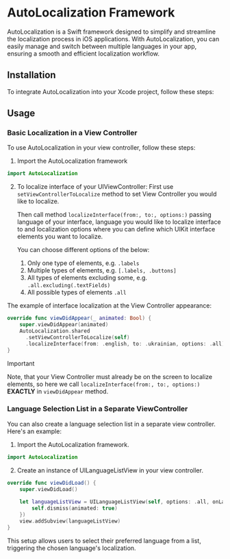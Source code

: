 # AutoLocalization Framework

AutoLocalization is a Swift framework designed to simplify and streamline the localization process in iOS applications. With AutoLocalization, you can easily manage and switch between multiple languages in your app, ensuring a smooth and efficient localization workflow.

## Installation

To integrate AutoLocalization into your Xcode project, follow these steps:

## Usage

### Basic Localization in a View Controller

To use AutoLocalization in your view controller, follow these steps:

1. Import the AutoLocalization framework
   
```swift
import AutoLocalization
```

2. To localize interface of your UIViewController:
   First use ```setViewControllerToLocalize``` method to set View Controller you would like to localize.
   
   Then call method ```localizeInterface(from:, to:, options:)``` passing language of your interface, language you would like to localize interface to and localization options where you can define which UIKit interface elements you want to localize.
   
   You can choose different options of the below:
   1) Only one type of elements, e.g. ```.labels```
   2) Multiple types of elements, e.g. ```[.labels, .buttons]```
   3) All types of elements excluding some, e.g. ```.all.excluding(.textFields)```
   4) All possible types of elements ```.all```

The example of interface localization at the View Controller appearance:

```swift
override func viewDidAppear(_ animated: Bool) {
    super.viewDidAppear(animated)
    AutoLocalization.shared
      .setViewControllerToLocalize(self)
      .localizeInterface(from: .english, to: .ukrainian, options: .all)
}
```

> [!IMPORTANT]
> Note, that your View Controller must already be on the screen to localize elements, so here we call ```localizeInterface(from:, to:, options:)``` **EXACTLY** in ```viewDidAppear``` method.

### Language Selection List in a Separate ViewController

You can also create a language selection list in a separate view controller. Here's an example:

1. Import the AutoLocalization framework.
   
```swift
import AutoLocalization
```

2. Create an instance of UILanguageListView in your view controller.
   
```swift
override func viewDidLoad() {
    super.viewDidLoad()
    
    let languageListView = UILanguageListView(self, options: .all, onLanguageChosenAction: { _ in
        self.dismiss(animated: true)
    })
    view.addSubview(languageListView)
}
```

This setup allows users to select their preferred language from a list, triggering the chosen language's localization.
